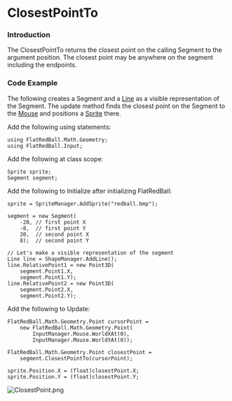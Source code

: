 # ClosestPointTo

### Introduction

The ClosestPointTo returns the closest point on the calling Segment to the argument position. The closest point may be anywhere on the segment including the endpoints.

### Code Example

The following creates a Segment and a [Line](../../../../../frb/docs/index.php) as a visible representation of the Segment. The update method finds the closest point on the Segment to the [Mouse](../../../../../frb/docs/index.php) and positions a [Sprite](../../../../../frb/docs/index.php) there.

Add the following using statements:

```
using FlatRedBall.Math.Geometry;
using FlatRedBall.Input;
```

Add the following at class scope:

```
Sprite sprite;
Segment segment;
```

Add the following to Initialize after initializing FlatRedBall:

```
sprite = SpriteManager.AddSprite("redball.bmp");

segment = new Segment(
    -20, // first point X
    -8,  // first point Y
    20,  // second point X
    8);  // second point Y

// Let's make a visible representation of the segment
Line line = ShapeManager.AddLine();
line.RelativePoint1 = new Point3D(
    segment.Point1.X,
    segment.Point1.Y);
line.RelativePoint2 = new Point3D(
    segment.Point2.X,
    segment.Point2.Y);
```

Add the following to Update:

```
FlatRedBall.Math.Geometry.Point cursorPoint =
    new FlatRedBall.Math.Geometry.Point(
        InputManager.Mouse.WorldXAt(0),
        InputManager.Mouse.WorldYAt(0));

FlatRedBall.Math.Geometry.Point closestPoint =
    segment.ClosestPointTo(cursorPoint);

sprite.Position.X = (float)closestPoint.X;
sprite.Position.Y = (float)closestPoint.Y;
```

![ClosestPoint.png](../../../../../.gitbook/assets/migrated\_media-ClosestPoint.png)
